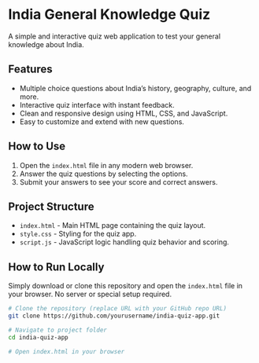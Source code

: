 # India General Knowledge Quiz

A simple and interactive quiz web application to test your general knowledge about India.

## Features

- Multiple choice questions about India’s history, geography, culture, and more.
- Interactive quiz interface with instant feedback.
- Clean and responsive design using HTML, CSS, and JavaScript.
- Easy to customize and extend with new questions.

## How to Use

1. Open the `index.html` file in any modern web browser.
2. Answer the quiz questions by selecting the options.
3. Submit your answers to see your score and correct answers.

## Project Structure

- `index.html` - Main HTML page containing the quiz layout.
- `style.css` - Styling for the quiz app.
- `script.js` - JavaScript logic handling quiz behavior and scoring.

## How to Run Locally

Simply download or clone this repository and open the `index.html` file in your browser. No server or special setup required.

```bash
# Clone the repository (replace URL with your GitHub repo URL)
git clone https://github.com/yourusername/india-quiz-app.git

# Navigate to project folder
cd india-quiz-app

# Open index.html in your browser

